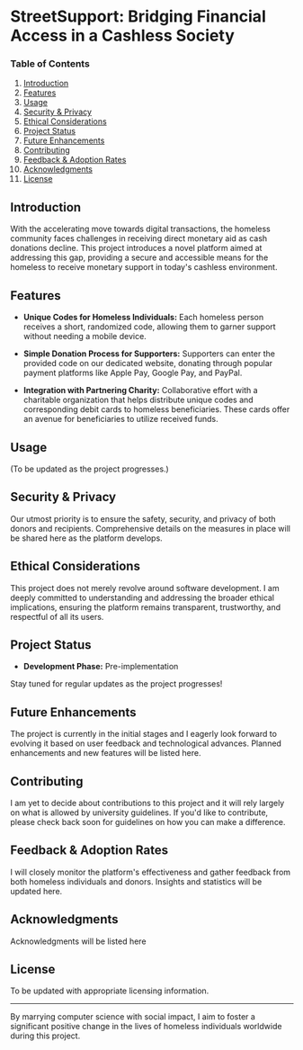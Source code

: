 # StreetSupport: Bridging Financial Access in a Cashless Society

### Table of Contents
1. [Introduction](#introduction)
2. [Features](#features)
3. [Usage](#usage)
4. [Security & Privacy](#security--privacy)
5. [Ethical Considerations](#ethical-considerations)
6. [Project Status](#project-status)
7. [Future Enhancements](#future-enhancements)
8. [Contributing](#contributing)
9. [Feedback & Adoption Rates](#feedback--adoption-rates)
10. [Acknowledgments](#acknowledgments)
11. [License](#license)

## Introduction
With the accelerating move towards digital transactions, the homeless community faces challenges in receiving direct monetary aid as cash donations decline. This project introduces a novel platform aimed at addressing this gap, providing a secure and accessible means for the homeless to receive monetary support in today's cashless environment.

## Features

- **Unique Codes for Homeless Individuals:** Each homeless person receives a short, randomized code, allowing them to garner support without needing a mobile device.
  
- **Simple Donation Process for Supporters:** Supporters can enter the provided code on our dedicated website, donating through popular payment platforms like Apple Pay, Google Pay, and PayPal.

- **Integration with Partnering Charity:** Collaborative effort with a charitable organization that helps distribute unique codes and corresponding debit cards to homeless beneficiaries. These cards offer an avenue for beneficiaries to utilize received funds.

## Usage

(To be updated as the project progresses.)

## Security & Privacy

Our utmost priority is to ensure the safety, security, and privacy of both donors and recipients. Comprehensive details on the measures in place will be shared here as the platform develops.

## Ethical Considerations

This project does not merely revolve around software development. I am deeply committed to understanding and addressing the broader ethical implications, ensuring the platform remains transparent, trustworthy, and respectful of all its users.

## Project Status

- **Development Phase:** Pre-implementation

Stay tuned for regular updates as the project progresses!

## Future Enhancements

The project is currently in the initial stages and I eagerly look forward to evolving it based on user feedback and technological advances. Planned enhancements and new features will be listed here.

## Contributing

I am yet to decide about contributions to this project and it will rely largely on what is allowed by university guidelines. If you'd like to contribute, please check back soon for guidelines on how you can make a difference.

## Feedback & Adoption Rates

I will closely monitor the platform's effectiveness and gather feedback from both homeless individuals and donors. Insights and statistics will be updated here.

## Acknowledgments

Acknowledgments will be listed here

## License

To be updated with appropriate licensing information.

---

By marrying computer science with social impact, I aim to foster a significant positive change in the lives of homeless individuals worldwide during this project.
